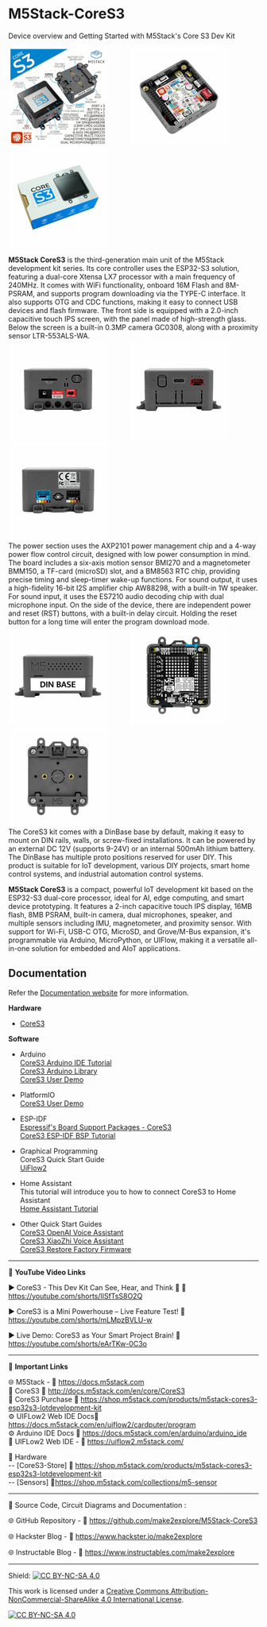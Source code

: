 # M5Stack-CoreS3
Device overview and Getting Started with M5Stack's Core S3 Dev Kit  

<img src="/Images/CoreS3-1.jpg" height="200"> &nbsp; &nbsp; &nbsp; &nbsp; &nbsp; <img src="/Images/CoreS3-2.jpg" height="200" > &nbsp; &nbsp; &nbsp; &nbsp; &nbsp; <img src="/Images/CoreS3-3.jpg" height="200" > 
  
**M5Stack CoreS3** is the third-generation main unit of the M5Stack development kit series. Its core controller uses the ESP32-S3 solution, featuring a dual-core Xtensa LX7 processor with a main frequency of 240MHz. It comes with WiFi functionality, onboard 16M Flash and 8M-PSRAM, and supports program downloading via the TYPE-C interface. It also supports OTG and CDC functions, making it easy to connect USB devices and flash firmware. The front side is equipped with a 2.0-inch capacitive touch IPS screen, with the panel made of high-strength glass. Below the screen is a built-in 0.3MP camera GC0308, along with a proximity sensor LTR-553ALS-WA.  
<img src="/Images/CoreS3-4.jpg" height="200"> &nbsp; &nbsp; &nbsp; &nbsp; &nbsp; <img src="/Images/CoreS3-5.jpg" height="200" > &nbsp; &nbsp; &nbsp; &nbsp; &nbsp; <img src="/Images/CoreS3-6.jpg" height="200" >  
The power section uses the AXP2101 power management chip and a 4-way power flow control circuit, designed with low power consumption in mind. The board includes a six-axis motion sensor BMI270 and a magnetometer BMM150, a TF-card (microSD) slot, and a BM8563 RTC chip, providing precise timing and sleep-timer wake-up functions. For sound output, it uses a high-fidelity 16-bit I2S amplifier chip AW88298, with a built-in 1W speaker. For sound input, it uses the ES7210 audio decoding chip with dual microphone input. On the side of the device, there are independent power and reset (RST) buttons, with a built-in delay circuit. Holding the reset button for a long time will enter the program download mode.   
<img src="/Images/CoreS3-7.jpg" height="200"> &nbsp; &nbsp; &nbsp; &nbsp; &nbsp; <img src="/Images/CoreS3-8.jpg" height="200" > &nbsp; &nbsp; &nbsp; &nbsp; &nbsp; <img src="/Images/CoreS3-9.jpg" height="200" >  
The CoreS3 kit comes with a DinBase base by default, making it easy to mount on DIN rails, walls, or screw-fixed installations. It can be powered by an external DC 12V (supports 9-24V) or an internal 500mAh lithium battery. The DinBase has multiple proto positions reserved for user DIY. This product is suitable for IoT development, various DIY projects, smart home control systems, and industrial automation control systems.  
  
**M5Stack CoreS3** is a compact, powerful IoT development kit based on the ESP32-S3 dual-core processor, ideal for AI, edge computing, and smart device prototyping. It features a 2-inch capacitive touch IPS display, 16MB flash, 8MB PSRAM, built-in camera, dual microphones, speaker, and multiple sensors including IMU, magnetometer, and proximity sensor. With support for Wi-Fi, USB-C OTG, MicroSD, and Grove/M-Bus expansion, it's programmable via Arduino, MicroPython, or UIFlow, making it a versatile all-in-one solution for embedded and AIoT applications.
  
  
## Documentation

Refer the [Documentation website](http://docs.m5stack.com/en/core/CoreS3) for more information.  

**Hardware**
- [CoreS3](http://docs.m5stack.com/en/core/CoreS3)  
  
**Software**
- Arduino  
    [CoreS3 Arduino IDE Tutorial](http://docs.m5stack.com/en/arduino/arduino_ide)  
    [CoreS3 Arduino Library](https://github.com/m5stack/M5CoreS3)  
    [CoreS3 User Demo](https://github.com/m5stack/CoreS3-UserDemo/tree/main/firmware)  
  
- PlatformIO  
    [CoreS3 User Demo](https://github.com/m5stack/CoreS3-UserDemo/tree/main/firmware)  
  
- ESP-IDF  
    [Espressif's Board Support Packages - CoreS3](https://github.com/espressif/esp-bsp/tree/master/bsp/m5stack_core_s3)  
    [CoreS3 ESP-IDF BSP Tutorial](http://docs.m5stack.com/en/esp_idf/m5cores3/bsp)  
  
- Graphical Programming  
    CoreS3 Quick Start Guide  
    [UiFlow2](http://docs.m5stack.com/en/uiflow2/uiflow_web)  
    
- Home Assistant  
    This tutorial will introduce you to how to connect CoreS3 to Home Assistant  
    [Home Assistant Tutorial](http://docs.m5stack.com/en/guide/homeassistant/m5cores3/m5cores3_quick_start)  
    
- Other Quick Start Guides  
    [CoreS3 OpenAI Voice Assistant](http://docs.m5stack.com/en/guide/realtime/openai/m5cores3)   
    [CoreS3 XiaoZhi Voice Assistant](http://docs.m5stack.com/en/guide/realtime/xiaozhi/m5cores3)  
    [CoreS3 Restore Factory Firmware](http://docs.m5stack.com/en/guide/restore_factory/m5cores3)  
    

------------------------------------------------------------------------------------------------------

📕 **YouTube Video Links**  

▶️  CoreS3 - This Dev Kit Can See, Hear, and Think 🤖 🔗 https://youtube.com/shorts/lISfTsS8O2Q   
  
▶️  CoreS3 is a Mini Powerhouse – Live Feature Test! 🔗  https://youtube.com/shorts/mLMpzBVLU-w  
  
▶️  Live Demo: CoreS3 as Your Smart Project Brain! 🔗  https://youtube.com/shorts/eArTKw-0C3o

-------------------------------------------------------------------------------------------------------
📒 **Important Links**  
 
🌐 M5Stack - 🔗 https://docs.m5stack.com  
📒 CoreS3 🔗 http://docs.m5stack.com/en/core/CoreS3  
📙 CoreS3 Purchase 🔗 https://shop.m5stack.com/products/m5stack-cores3-esp32s3-lotdevelopment-kit  
⚙️ UIFLow2 Web IDE Docs🔗 https://docs.m5stack.com/en/uiflow2/cardputer/program  
⚙️ Arduino IDE Docs 🔗 https://docs.m5stack.com/en/arduino/arduino_ide  
📘 UIFLow2 Web IDE - 🔗 https://uiflow2.m5stack.com/  

🧰 Hardware  
--   [CoreS3-Store]  🔗 https://shop.m5stack.com/products/m5stack-cores3-esp32s3-lotdevelopment-kit  
--   [Sensors]  🔗https://shop.m5stack.com/collections/m5-sensor  

------------------------------------------------------------------------------------------------------

📜 Source Code, Circuit Diagrams and Documentation : 

🌐 GitHub Repository - 🔗 https://github.com/make2explore/M5Stack-CoreS3   
  
🌐 Hackster Blog - 🔗 https://www.hackster.io/make2explore  
  
🌐 Instructable Blog - 🔗 https://www.instructables.com/make2explore  
  

------------------------------------------------------------------------------------------  

Shield: [![CC BY-NC-SA 4.0][cc-by-nc-sa-shield]][cc-by-nc-sa]

This work is licensed under a
[Creative Commons Attribution-NonCommercial-ShareAlike 4.0 International License][cc-by-nc-sa].

[![CC BY-NC-SA 4.0][cc-by-nc-sa-image]][cc-by-nc-sa]

[cc-by-nc-sa]: http://creativecommons.org/licenses/by-nc-sa/4.0/
[cc-by-nc-sa-image]: https://licensebuttons.net/l/by-nc-sa/4.0/88x31.png
[cc-by-nc-sa-shield]: https://img.shields.io/badge/License-CC%20BY--NC--SA%204.0-lightgrey.svg
